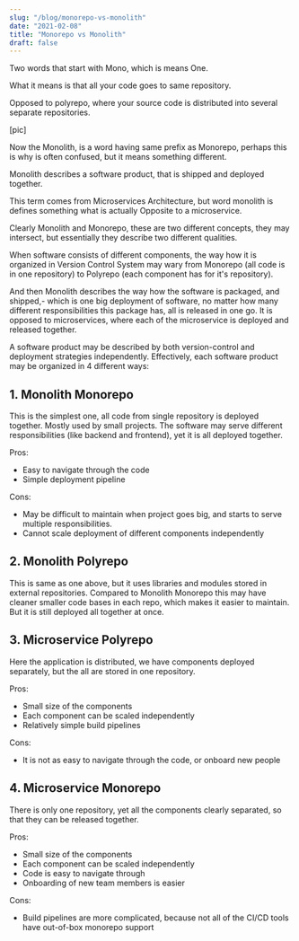 ```yaml
---
slug: "/blog/monorepo-vs-monolith"
date: "2021-02-08"
title: "Monorepo vs Monolith"
draft: false
---
```

Two words that start with Mono, which is means One.

What it means is that all your code goes to same repository.

Opposed to polyrepo, where your source code is distributed into several separate repositories.

[pic]

Now the Monolith, is a word having same prefix as Monorepo, perhaps this is why is often confused,
but it means something different.

Monolith describes a software product, that is shipped and deployed together.

This term comes from Microservices Architecture, but word monolith is defines something what is actually Opposite to a microservice.

Clearly Monolith and Monorepo, these are two different concepts, they may intersect, but essentially they describe two different qualities.

When software consists of different components,
the way how it is organized in Version Control System may wary from Monorepo (all code is in one repository) to Polyrepo (each component has for it's repository).

And then Monolith describes the way how the software is packaged, and shipped,-  which is one big deployment of software, no matter how many different responsibilities this package has, all is released in one go. It is opposed to microservices, where each of the microservice is deployed and released together.

A software product may be described by both version-control and deployment strategies independently. Effectively, each software product may be organized in 4 different ways:

## 1. Monolith Monorepo

This is the simplest one, all code from single repository is deployed together. Mostly used by small projects. The software may serve different responsibilities (like backend and frontend), yet it is all deployed together.

Pros:
- Easy to navigate through the code
- Simple deployment pipeline

Cons:
- May be difficult to maintain when project goes big, and starts to serve multiple responsibilities.
- Cannot scale deployment of different components independently

## 2. Monolith Polyrepo

This is same as one above, but it uses libraries and modules stored in external repositories. Compared to Monolith Monorepo this may have cleaner smaller code bases in each repo, which makes it easier to maintain. But it is still deployed all together at once.

## 3. Microservice Polyrepo

Here the application is distributed, we have components deployed separately, but the all are stored in one repository.

Pros:
- Small size of the components
- Each component can be scaled independently
- Relatively simple build pipelines

Cons:
- It is not as easy to navigate through the code, or onboard new people

## 4. Microservice Monorepo

There is only one repository, yet all the components clearly separated, so that they can be released together.

Pros:
- Small size of the components
- Each component can be scaled independently
- Code is easy to navigate through
- Onboarding of new team members is easier

Cons:
- Build pipelines are more complicated, because not all of the CI/CD tools have out-of-box monorepo support
